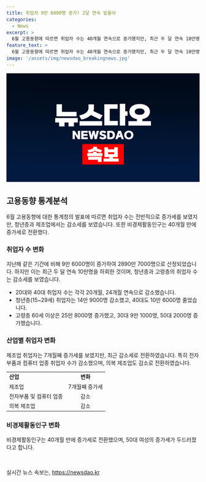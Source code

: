 ```yaml
---
title: 취업자 9만 6000명 증가! 2달 연속 밑돌아
categories:
  - News
excerpt: >
  6월 고용동향에 따르면 취업자 수는 40개월 연속으로 증가했지만, 최근 두 달 연속 10만명을 하회했다. 특히 20대와 40대 취업자 수는 각각 20개월, 24개월 연속 감소하였으며, 청년층과 고령층의 고용 시장을 견인하는 흐름이 이어졌다. 또한, 비경제활동인구는 40개월만에 증가세로 전환하여, 이는 50대 여성의 증가세가 두드러졌다는 것으로 나타났다. 
feature_text: >
  6월 고용동향에 따르면 취업자 수는 40개월 연속으로 증가했지만, 최근 두 달 연속 10만명을 하회했다. 특히 20대와 40대 취업자 수는 각각 20개월, 24개월 연속 감소하였으며, 청년층과 고령층의 고용 시장을 견인하는 흐름이 이어졌다. 또한, 비경제활동인구는 40개월만에 증가세로 전환하여, 이는 50대 여성의 증가세가 두드러졌다는 것으로 나타났다. 
image: '/assets/img/newsdao_breakingnews.jpg'
---
```


<p><img src="/assets/img/newsdao_breakingnews.jpg" alt="implanttips 속보" /></p>

<h2 data-ke-size="size26">고용동향 통계분석</h2>

<p data-ke-size="size16">6월 고용동향에 대한 통계청의 발표에 따르면 취업자 수는 전반적으로 증가세를 보였지만, 청년층과 제조업에서는 감소세를 보였습니다. 또한 비경제활동인구는 40개월 만에 증가세로 전환했다.</p>

<h3>취업자 수 변화</h3>

<p data-ke-size="size16">지난해 같은 기간에 비해 9만 6000명이 증가하여 2890만 7000명으로 산정되었습니다. 하지만 이는 최근 두 달 연속 10만명을 하회한 것이며, 청년층과 고령층의 취업자 수는 감소세를 보였습니다.</p>

<ul>
    <li>20대와 40대 취업자 수는 각각 20개월, 24개월 연속으로 감소했습니다.</li>
    <li>청년층(15~29세) 취업자는 14만 9000명 감소했고, 40대도 10만 6000명 줄었습니다.</li>
    <li>고령층 60세 이상은 25만 8000명 증가했고, 30대 9만 1000명, 50대 2000명 증가했습니다.</li>
</ul>

<h3>산업별 취업자 변화</h3>

<p data-ke-size="size16">제조업 취업자는 7개월째 증가세를 보였지만, 최근 감소세로 전환하였습니다. 특히 전자부품과 컴퓨터 업종 취업자 수가 감소했으며, 의복 제조업도 감소로 전환하였습니다.</p>

<table>
    <tr>
        <td><b>산업</b></td>
        <td style="text-align: center;"><b>변화</b></td>
    </tr>
    <tr>
        <td>제조업</td>
        <td style="text-align: center;">7개월째 증가세</td>
    </tr>
    <tr>
        <td>전자부품 및 컴퓨터 업종</td>
        <td style="text-align: center;">감소</td>
    </tr>
    <tr>
        <td>의복 제조업</td>
        <td style="text-align: center;">감소</td>
    </tr>
</table>

<h3>비경제활동인구 변화</h3>

<p data-ke-size="size16">비경제활동인구는 40개월 만에 증가세로 전환했으며, 50대 여성의 증가세가 두드러졌다고 합니다.</p>

<p data-ke-size="size16">&nbsp;</p>
실시간 뉴스 속보는, <a href="https://newsdao.kr" rel="dofollow">https://newsdao.kr</a>


